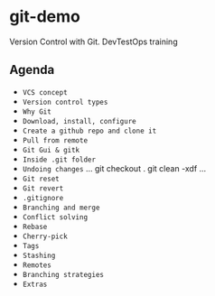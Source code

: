 # git-demo
Version Control with Git. DevTestOps training


## Agenda
- ```VCS concept```
- ```Version control types```
- ```Why Git```
- ```Download, install, configure```
- ```Create a github repo and clone it```
- ```Pull from remote```
- ```Git Gui & gitk```
- ```Inside .git folder```
- ```Undoing changes```
    ...
    git checkout . 
    git clean -xdf 
    ...
- ```Git reset```  
- ```Git revert```
- ```.gitignore```
- ```Branching and merge```
- ```Conflict solving```
- ```Rebase```
- ```Cherry-pick```
- ```Tags```
- ```Stashing```
- ```Remotes```
- ```Branching strategies```
- ```Extras```
